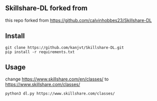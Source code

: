 ## Skillshare-DL forked from 
this repo forked from https://github.com/calvinhobbes23/Skillshare-DL

## Install
```
git clone https://github.com/kanjvt/Skillshare-DL.git
pip install -r requirements.txt
```

## Usage
change https://www.skillshare.com/en/classes/ to https://www.skillshare.com/classes/
```
python3 dl.py https://www.skillshare.com/classes/
```
